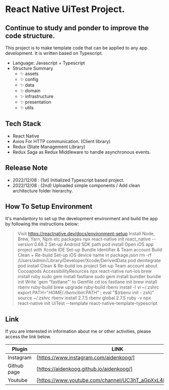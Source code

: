 # React Native UiTest Project.
## Continue to study and ponder to improve the code structure.


This project is to make template code that can be applied to any app development.
It is written based on Typescript.

- Language: Javascript + Typescript
- Structure Summary
    - ✨ assets
    - ✨ config
    - ✨ data
    - ✨ domain
    - ✨ infrastructure
    - ✨ presentation
    - ✨ utils

## Tech Stack

- React Native
- Axios For HTTP communication. (Client library)
- Redux (State Management Library)
- Redux Saga as Redux Middleware to handle asynchronous events.

## Release Note

- 2022/12/08 : (1st) Initialized Typescript based project.
- 2022/12/08 : (2nd) Uploaded simple components / Add clean architecture folder hierarchy.


## How To Setup Environment

It's mandantory to set up the development environment and build the app by following the instructions below:

> Visit https://reactnative.dev/docs/environment-setup
> Install Node, Brew, Yarn, Npm etc packages
> npx react-native init react_native --version 0.68.2
> Set-up Android SDK path
> pod install
> Open iOS app project with Xcode IDE
> Set-up Bundle Identifier & Team account
> Build Clean + Re-build
> Set-up iOS device name in package.json
> rm -rf /Users/admin/Library/Developer/Xcode/DerivedData
> pod deintegrate
> pod install
> Clean & Re-build ios project
> Set-up Team account about Cocoapods AccessibilityReources
> npx react-native run-ios
> brew install ruby
> sudo gem install fastlane
> sudo gem install bundler
> bundle init
> Write 'gem "fastlane"' to Gemfile
> cd ios
> fastlane init
> brew install rbenv ruby-build
> brew upgrade ruby-build
> rbenv install -l
> vi ~/.zshrc
> export PATH="$HOME/.rbenv/bin:$PATH" ; eval "$(rbenv init - zsh)" 
> source ~/.zshrc
> rbenv install 2.7.5
> rbenv global 2.7.5
> ruby -v
> npx react-native init UiTest --template react-native-template-typescript


## Link

If you are interested in information about me or other activities, please access the link below.

| Plugin | LINK |
| ------ | ------ |
| Instagram | [https://www.instagram.com/aidenkoog/] |
| Github page | [https://aidenkoog.github.io/aidenkoog/] |
| Youtube | [https://www.youtube.com/channel/UC3hT_aGpXxL4Dygz4_tNVQA] |
